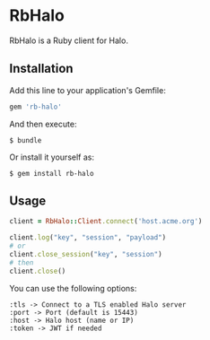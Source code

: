 # RbHalo

RbHalo is a Ruby client for Halo.

## Installation

Add this line to your application's Gemfile:

```ruby
gem 'rb-halo'
```

And then execute:

    $ bundle

Or install it yourself as:

    $ gem install rb-halo

## Usage

```ruby
client = RbHalo::Client.connect('host.acme.org')

client.log("key", "session", "payload")
# or
client.close_session("key", "session")
# then
client.close()
```

You can use the following options:

```
:tls -> Connect to a TLS enabled Halo server
:port -> Port (default is 15443)
:host -> Halo host (name or IP)
:token -> JWT if needed
```
